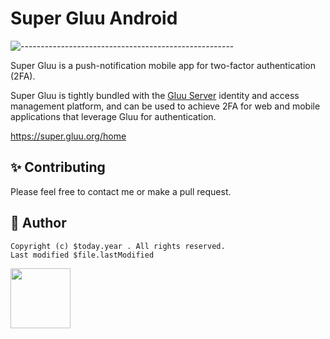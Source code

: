 # Super Gluu Android

![-----------------------------------------------------](https://raw.githubusercontent.com/andreasbm/readme/master/assets/lines/colored.png)

Super Gluu is a push-notification mobile app for two-factor authentication (2FA).

Super Gluu is tightly bundled with the [Gluu Server](https://gluu.org/docs/ce) identity and access management platform, and can be used to achieve 2FA for web and mobile applications that leverage Gluu for authentication.

https://super.gluu.org/home

## ✨ Contributing
Please feel free to contact me or make a pull request.

## 👀 Author

``` Created by $username on $today
Copyright (c) $today.year . All rights reserved.
Last modified $file.lastModified
```
<p>
    <a href="https://nphau.medium.com/" target="_blank">
    <img src="https://avatars2.githubusercontent.com/u/13111806?s=400&u=f09b6160dbbe2b7eeae0aeb0ab4efac0caad57d7&v=4" width="96" height="96">
    </a>
</p>
